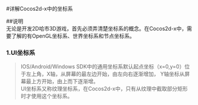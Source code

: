#详解Cocos2d-x中的坐标系  

##说明  
无论是开发2D哈市3D游戏，首先必须弄清楚坐标系的概念。在Cocos2d-x中，需要了解的有OpenGL坐标系、世界坐标系和节点坐标系。  
### 1.UI坐标系  
> IOS/Android/Windows SDK中的通用坐标系默认起点坐标（x=0,y=0）位于左上角，X轴，从屏幕的最左边开始，由左向右逐渐增加，
Y轴坐标从屏幕最上方开始，由上而下逐渐增。  
UI坐标系又称纹理坐标系，在Cocos2d-x中，只有从纹理中截取部分矩形时才使用这个坐标系。
